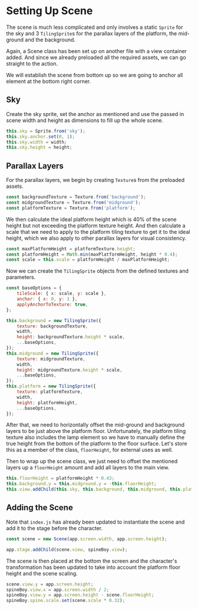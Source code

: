 # Setting Up Scene

The scene is much less complicated and only involves a static `Sprite` for the sky and 3 `TilingSprite`s for the parallax layers of the platform, the mid-ground and the background.

Again, a Scene class has been set up on another file with a view container added. And since we already preloaded all the required assets, we can go straight to the action.

We will establish the scene from bottom up so we are going to anchor all element at the bottom right corner.

## Sky

Create the sky sprite, set the anchor as mentioned and use the passed in scene width and height as dimensions to fill up the whole scene.

```javascript
this.sky = Sprite.from('sky');
this.sky.anchor.set(0, 1);
this.sky.width = width;
this.sky.height = height;
```

## Parallax Layers

For the parallax layers, we begin by creating `Texture`s from the preloaded assets.

```javascript
const backgroundTexture = Texture.from('background');
const midgroundTexture = Texture.from('midground');
const platformTexture = Texture.from('platform');
```

We then calculate the ideal platform height which is 40% of the scene height but not exceeding the platform texture height. And then calculate a scale that we need to apply to the platform tiling texture to get it to the ideal height, which we also apply to other parallax layers for visual consistency.

```javascript
const maxPlatformHeight = platformTexture.height;
const platformHeight = Math.min(maxPlatformHeight, height * 0.4);
const scale = this.scale = platformHeight / maxPlatformHeight;
```

Now we can create the `TilingSprite` objects from the defined textures and parameters.

```javascript
const baseOptions = {
    tileScale: { x: scale, y: scale },
    anchor: { x: 0, y: 1 },
    applyAnchorToTexture: true,
};

this.background = new TilingSprite({
    texture: backgroundTexture,
    width,
    height: backgroundTexture.height * scale,
    ...baseOptions,
});
this.midground = new TilingSprite({
    texture: midgroundTexture,
    width,
    height: midgroundTexture.height * scale,
    ...baseOptions,
});
this.platform = new TilingSprite({
    texture: platformTexture,
    width,
    height: platformHeight,
    ...baseOptions,
});
```

After that, we need to horizontally offset the mid-ground and background layers to be just above the platform floor. Unfortunately, the platform tiling texture also includes the lamp element so we have to manually define the true height from the bottom of the platform to the floor surface. Let's store this as a member of the class, `floorHeight`, for external uses as well.

Then to wrap up the scene class, we just need to offset the mentioned layers up a `floorHeight` amount and add all layers to the main view.

```javascript
this.floorHeight = platformHeight * 0.43;
this.background.y = this.midground.y = -this.floorHeight;
this.view.addChild(this.sky, this.background, this.midground, this.platform);
```

## Adding the Scene

Note that `index.js` has already been updated to instantiate the scene and add it to the stage before the character.

```javascript
const scene = new Scene(app.screen.width, app.screen.height);

app.stage.addChild(scene.view, spineBoy.view);
```

The scene is then placed at the bottom the screen and the character's transformation has been updated to take into account the platform floor height and the scene scaling.

```javascript
scene.view.y = app.screen.height;
spineBoy.view.x = app.screen.width / 2;
spineBoy.view.y = app.screen.height - scene.floorHeight;
spineBoy.spine.scale.set(scene.scale * 0.32);
```